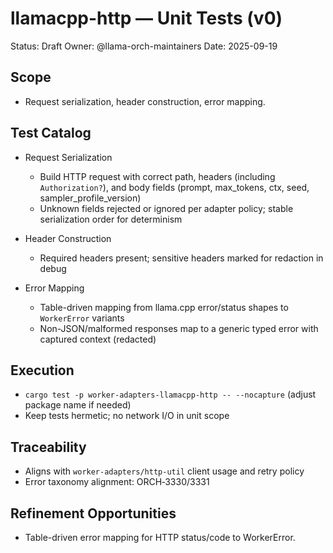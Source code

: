 # llamacpp-http — Unit Tests (v0)

Status: Draft
Owner: @llama-orch-maintainers
Date: 2025-09-19

## Scope

- Request serialization, header construction, error mapping.

## Test Catalog

- Request Serialization
  - Build HTTP request with correct path, headers (including `Authorization?`), and body fields (prompt, max_tokens, ctx, seed, sampler_profile_version)
  - Unknown fields rejected or ignored per adapter policy; stable serialization order for determinism

- Header Construction
  - Required headers present; sensitive headers marked for redaction in debug

- Error Mapping
  - Table-driven mapping from llama.cpp error/status shapes to `WorkerError` variants
  - Non-JSON/malformed responses map to a generic typed error with captured context (redacted)

## Execution

- `cargo test -p worker-adapters-llamacpp-http -- --nocapture` (adjust package name if needed)
- Keep tests hermetic; no network I/O in unit scope

## Traceability

- Aligns with `worker-adapters/http-util` client usage and retry policy
- Error taxonomy alignment: ORCH‑3330/3331

## Refinement Opportunities

- Table-driven error mapping for HTTP status/code to WorkerError.
